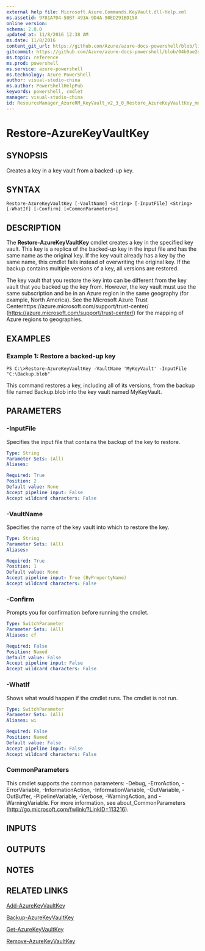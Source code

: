 ```yaml
---
external help file: Microsoft.Azure.Commands.KeyVault.dll-Help.xml
ms.assetid: 9781A7D4-50B7-493A-9D4A-90ED291BD15A
online version: 
schema: 2.0.0
updated_at: 11/8/2016 12:38 AM
ms.date: 11/8/2016
content_git_url: https://github.com/Azure/azure-docs-powershell/blob/live/azureps-cmdlets-docs/ResourceManager/AzureRM.KeyVault/v2.3.0/Restore-AzureKeyVaultKey.md
gitcommit: https://github.com/Azure/azure-docs-powershell/blob/04b9ae2d1c44a3ada330f570237886794cede893/azureps-cmdlets-docs/ResourceManager/AzureRM.KeyVault/v2.3.0/Restore-AzureKeyVaultKey.md
ms.topic: reference
ms.prod: powershell
ms.service: azure-powershell
ms.technology: Azure PowerShell
author: visual-studio-china
ms.author: PowerShellHelpPub
keywords: powershell, cmdlet
manager: visual-studio-china
id: ResourceManager_AzureRM_KeyVault_v2_3_0_Restore_AzureKeyVaultKey_md
---
```


# Restore-AzureKeyVaultKey

## SYNOPSIS
Creates a key in a key vault from a backed-up key.

## SYNTAX

```
Restore-AzureKeyVaultKey [-VaultName] <String> [-InputFile] <String> [-WhatIf] [-Confirm] [<CommonParameters>]
```

## DESCRIPTION
The **Restore-AzureKeyVaultKey** cmdlet creates a key in the specified key vault.
This key is a replica of the backed-up key in the input file and has the same name as the original key.
If the key vault already has a key by the same name, this cmdlet fails instead of overwriting the original key.
If the backup contains multiple versions of a key, all versions are restored.

The key vault that you restore the key into can be different from the key vault that you backed up the key from.
However, the key vault must use the same subscription and be in an Azure region in the same geography (for example, North America).
See the Microsoft Azure Trust Centerhttps://azure.microsoft.com/support/trust-center/ (https://azure.microsoft.com/support/trust-center/) for the mapping of Azure regions to geographies.

## EXAMPLES

### Example 1: Restore a backed-up key
```
PS C:\>Restore-AzureKeyVaultKey -VaultName 'MyKeyVault' -InputFile "C:\Backup.blob"
```

This command restores a key, including all of its versions, from the backup file named Backup.blob into the key vault named MyKeyVault.

## PARAMETERS

### -InputFile
Specifies the input file that contains the backup of the key to restore.

```yaml
Type: String
Parameter Sets: (All)
Aliases: 

Required: True
Position: 2
Default value: None
Accept pipeline input: False
Accept wildcard characters: False
```

### -VaultName
Specifies the name of the key vault into which to restore the key.

```yaml
Type: String
Parameter Sets: (All)
Aliases: 

Required: True
Position: 1
Default value: None
Accept pipeline input: True (ByPropertyName)
Accept wildcard characters: False
```

### -Confirm
Prompts you for confirmation before running the cmdlet.

```yaml
Type: SwitchParameter
Parameter Sets: (All)
Aliases: cf

Required: False
Position: Named
Default value: False
Accept pipeline input: False
Accept wildcard characters: False
```

### -WhatIf
Shows what would happen if the cmdlet runs.
The cmdlet is not run.

```yaml
Type: SwitchParameter
Parameter Sets: (All)
Aliases: wi

Required: False
Position: Named
Default value: False
Accept pipeline input: False
Accept wildcard characters: False
```

### CommonParameters
This cmdlet supports the common parameters: -Debug, -ErrorAction, -ErrorVariable, -InformationAction, -InformationVariable, -OutVariable, -OutBuffer, -PipelineVariable, -Verbose, -WarningAction, and -WarningVariable. For more information, see about_CommonParameters (http://go.microsoft.com/fwlink/?LinkID=113216).

## INPUTS

## OUTPUTS

## NOTES

## RELATED LINKS

[Add-AzureKeyVaultKey](xref:ResourceManager/AzureRM.KeyVault/v2.3.0/Add-AzureKeyVaultKey.md)

[Backup-AzureKeyVaultKey](xref:ResourceManager/AzureRM.KeyVault/v2.3.0/Backup-AzureKeyVaultKey.md)

[Get-AzureKeyVaultKey](xref:ResourceManager/AzureRM.KeyVault/v2.3.0/Get-AzureKeyVaultKey.md)

[Remove-AzureKeyVaultKey](xref:ResourceManager/AzureRM.KeyVault/v2.3.0/Remove-AzureKeyVaultKey.md)
